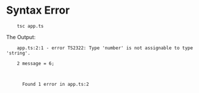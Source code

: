 # Syntax Error

		tsc app.ts

The Output:

		app.ts:2:1 - error TS2322: Type 'number' is not assignable to type 'string'.

		2 message = 6;
  ~~~~~~~


		Found 1 error in app.ts:2



